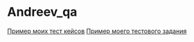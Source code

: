 # Andreev_qa
[Пример моих тест кейсов](https://docs.google.com/spreadsheets/d/1_3BpBg985IAZDhPtOsFZDL4WDK6sQodMfRCPETexBDA/edit?usp=sharing)
[Пример моего тестового задания](https://docs.google.com/spreadsheets/d/1x1FZWC4xiCxcSzY96NKuywC68G9iHLgNU5smzOvO9HM/edit?usp=sharing)